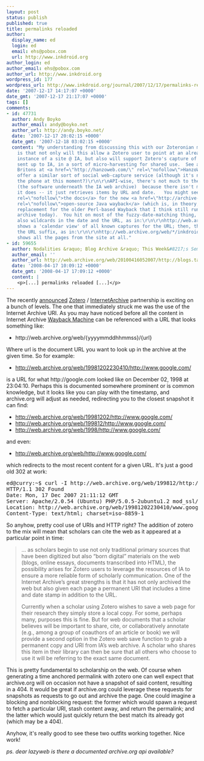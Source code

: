 ```yaml
---
layout: post
status: publish
published: true
title: permalinks reloaded
author:
  display_name: ed
  login: ed
  email: ehs@pobox.com
  url: http://www.inkdroid.org
author_login: ed
author_email: ehs@pobox.com
author_url: http://www.inkdroid.org
wordpress_id: 177
wordpress_url: http://www.inkdroid.org/journal/2007/12/17/permalinks-reloaded/
date: '2007-12-17 14:17:07 +0000'
date_gmt: '2007-12-17 21:17:07 +0000'
tags: []
comments:
- id: 47731
  author: Andy Boyko
  author_email: andy@boyko.net
  author_url: http://andy.boyko.net/
  date: '2007-12-17 20:02:15 +0000'
  date_gmt: '2007-12-18 03:02:15 +0000'
  content: "My understanding from discussing this with our Zoteronian mutual <a>neighbor</a>
    is that not only will this allow a Zotero user to point at an already-archived
    instance of a site @ IA, but also will support Zotero's capture of a site being
    sent up to IA, in a sort of micro-harvesting for shared use.  See also the wise
    Britons at <a href=\"http://hanzoweb.com/\" rel=\"nofollow\">HanzoWeb</a> who
    offer a similar sort of social web-capture service (although it's not answering
    the phone at this moment?)\r\n\r\nAPI-wise, there's not much to the Wayback Machine
    (the software underneath the IA web archive)  because there isn't much else that
    it does -- it just retrieves items by URL and date.   You might see <a href=\"http://archive-access.sourceforge.net/projects/wayback/administrator_manual.html#Setting%20up%20the%20Replay%20User%20Interface%20within%20an%20AccessPoint\"
    rel=\"nofollow\">the docs</a> for the new <a href=\"http://archive-access.sourceforge.net/projects/wayback/\"
    rel=\"nofollow\">open-source Java wayback</a> (which is, in theory, a drop-in
    replacement for the older Perl-based Wayback that I think still runs the main
    archive today).  You hit on most of the fuzzy-date-matching thing, but there's
    also wildcards in the date and the URL, as in:\r\n\r\nhttp://web.archive.org/web/*/http://www.google.com/\r\n\r\nwhich
    shows a 'calendar view' of all known captures for the URL; then, there's wildcarding
    the URL suffix, as in:\r\n\r\nhttp://web.archive.org/web/*/inkdroid.org/*\r\n\r\nwhich
    shows all the pages from the site at all."
- id: 59655
  author: Nodalities &raquo; Blog Archive &raquo; This Week&#8217;s Semantic Web
  author_email: ''
  author_url: http://web.archive.org/web/20100416052007/http://blogs.talis.com:80/nodalities/2008/01/this_weeks_semantic_web_25.php
  date: '2008-04-17 10:09:12 +0000'
  date_gmt: '2008-04-17 17:09:12 +0000'
  content: |
    <p>[...] permalinks reloaded [...]</p>
---
```

<p>The recently <a href="http://www.dancohen.org/2007/12/12/zotero-and-the-internet-archive-join-forces/">announced</a> <a href="http://zotero.org">Zotero</a> / <a href="http://archive.org">InternetArchive</a> partnership is exciting on a bunch of levels. The one that immediately struck me was the use of the Internet Archive URI. As you may have noticed before all the content in Internet Archive <a href="http://web.archive.org">Wayback Machine</a> can be referenced with a URL that looks something like:</p>
<ul>
<li>http://web.archive.org/web/{yyyymmddhhmmss}/{url}</li>
</ul>
<p>Where url is the document URL you want to look up in the archive at the given time. So for example:</p>
<ul>
<li><a href="http://web.archive.org/web/19981202230410/http://www.google.com/">http://web.archive.org/web/19981202230410/http://www.google.com/</a></li>
</ul>
<p>is a URL for what http://google.com looked like on December 02, 1998 at 23:04:10. Perhaps this is documented somewhere prominent or is common knowledge, but it looks like you can play with the timestamp, and archive.org will adjust as needed, redirecting you to the closest snapshot it can find:</p>
<ul>
<li><a href="http://web.archive.org/web/19981202/http://www.google.com/">http://web.archive.org/web/19981202/http://www.google.com/</a></li>
<li><a href="http://web.archive.org/web/199812/http://www.google.com/">http://web.archive.org/web/199812/http://www.google.com/</a></li>
<li><a href="http://web.archive.org/web/1998/http://www.google.com/">http://web.archive.org/web/1998/http://www.google.com/</a></li>
</ul>
<p>and even:</p>
<ul>
<li><a href="http://web.archive.org/web/http://www.google.com/">http://web.archive.org/web/http://www.google.com/</a></li>
</ul>
<p>which redirects to the most recent content for a given URL. It's just a good old 302 at work:</p>
<pre>
ed@curry:~$ curl -I http://web.archive.org/web/199812/http://www.google.com/
HTTP/1.1 302 Found
Date: Mon, 17 Dec 2007 21:11:12 GMT
Server: Apache/2.0.54 (Ubuntu) PHP/5.0.5-2ubuntu1.2 mod_ssl/2.0.54 OpenSSL/0.9.7g mod_perl/2.0.1 Perl/v5.8.7
Location: http://web.archive.org/web/19981202230410/www.google.com/
Content-Type: text/html; charset=iso-8859-1
</pre>
<p>So anyhow, pretty cool use of URIs and HTTP right? The addition of zotero to the mix will mean that scholars can cite the web as it appeared at a particular point in time:</p>
<blockquote><p>
... as scholars begin to use not only traditional primary sources that have been digitized but also “born digital” materials on the web (blogs, online essays, documents transcribed into HTML), the possibility arises for Zotero users to leverage the resources of IA to ensure a more reliable form of scholarly communication. One of the Internet Archive’s great strengths is that it has not only archived the web but also given each page a permanent URI that includes a time and date stamp in addition to the URL.</p>
<p>Currently when a scholar using Zotero wishes to save a web page for their research they simply store a local copy. For some, perhaps many, purposes this is fine. But for web documents that a scholar believes will be important to share, cite, or collaboratively annotate (e.g., among a group of coauthors of an article or book) we will provide a second option in the Zotero web save function to grab a permanent copy and URI from IA’s web archive. A scholar who shares this item in their library can then be sure that all others who choose to use it will be referring to the exact same document.
</p></blockquote>
<p>This is pretty fundamental to scholarship on the web. Of course when generating a time anchored permalink with zotero one can well expect that archive.org will on occasion not have a snapshot of said content, resulting in a 404. It would be great if archive.org could leverage these requests for snapshots as requests to go out and archive the page. One could imagine a blocking and nonblocking request: the former which would spawn a request to fetch a particular URI, stash content away, and return the permalink; and the latter which would just quickly return the best match its already got (which may be a 404).</p>
<p>Anyhow, it's really good to see these two outfits working together. Nice work! </p>
<p><i>ps. dear lazyweb is there a documented archive.org api available?</i></p>
